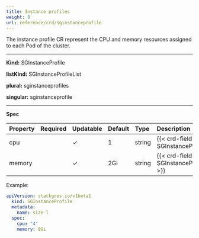 ```yaml
---
title: Instance profiles
weight: 8
url: reference/crd/sginstanceprofile
---
```


The instance profile CR represent the CPU and memory resources assigned to each Pod of the cluster.

___
**Kind:** SGInstanceProfile

**listKind:** SGInstanceProfileList

**plural:** sginstanceprofiles

**singular:** sginstanceprofile
___

**Spec**

| Property | Required | Updatable | Default | Type   | Description |
|:---------|----------|-----------|:--------|:-------|:------------|
| cpu      |          | ✓         | 1       | string | {{< crd-field-description SGInstanceProfile.spec.cpu >}} |
| memory   |          | ✓         | 2Gi     | string | {{< crd-field-description SGInstanceProfile.spec.memory >}} |

Example:

```yaml
apiVersion: stackgres.io/v1beta1
  kind: SGInstanceProfile
  metadata:
    name: size-l
  spec:
    cpu: "4"
    memory: 8Gi
```

